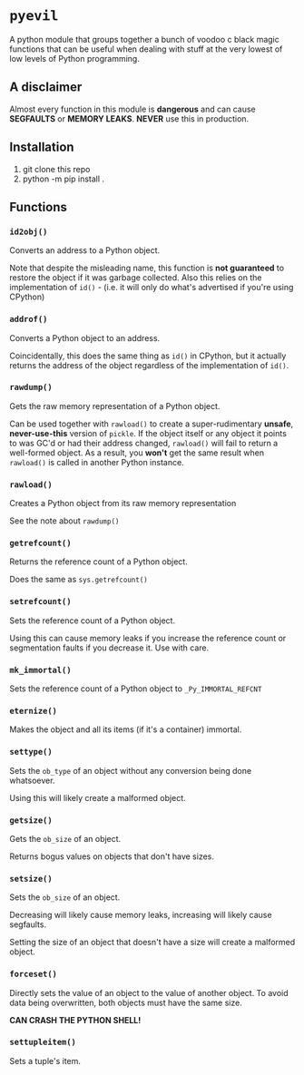 # `pyevil`

A python module that groups together a bunch of voodoo c black magic functions that can be useful when dealing with stuff at the very lowest of low levels of Python programming.

## A disclaimer

Almost every function in this module is **dangerous** and can cause **SEGFAULTS** or **MEMORY LEAKS**.
**NEVER** use this in production.

## Installation
1. git clone this repo
2. python -m pip install .
## Functions

### `id2obj()`

Converts an address to a Python object.

Note that despite the misleading name, this function is **not guaranteed** to restore the object if it was garbage collected.
Also this relies on the implementation of `id()` - (i.e. it will only do what's advertised if you're using CPython)
### `addrof()`

Converts a Python object to an address.

Coincidentally, this does the same thing as `id()` in CPython, but it actually returns the address of the object regardless of the implementation of `id()`.

### `rawdump()`

Gets the raw memory representation of a Python object.

Can be used together with `rawload()` to create a super-rudimentary **unsafe**, **never-use-this** version of `pickle`.
If the object itself or any object it points to was GC'd or had their address changed, `rawload()` will fail to return a well-formed object.
As a result, you **won't** get the same result when `rawload()` is called in another Python instance.

### `rawload()`

Creates a Python object from its raw memory representation

See the note about `rawdump()`

### `getrefcount()`

Returns the reference count of a Python object.

Does the same as `sys.getrefcount()`

### `setrefcount()`

Sets the reference count of a Python object.

Using this can cause memory leaks if you increase the reference count or segmentation faults if you decrease it.
Use with care.

### `mk_immortal()`

Sets the reference count of a Python object to `_Py_IMMORTAL_REFCNT`

### `eternize()`

Makes the object and all its items (if it's a container) immortal.

### `settype()`

Sets the `ob_type` of an object without any conversion being done whatsoever.

Using this will likely create a malformed object.

### `getsize()`

Gets the `ob_size` of an object.

Returns bogus values on objects that don't have sizes.

### `setsize()`

Sets the `ob_size` of an object.

Decreasing will likely cause memory leaks, increasing will likely cause segfaults.

Setting the size of an object that doesn't have a size will create a malformed object.

### `forceset()`

Directly sets the value of an object to the value of another object.
To avoid data being overwritten, both objects must have the same size.

**CAN CRASH THE PYTHON SHELL!**

### `settupleitem()`

Sets a tuple's item.

